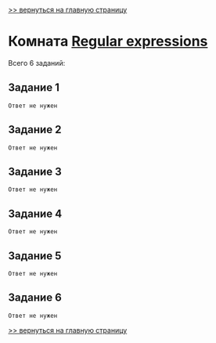 [>> вернуться на главную страницу](https://github.com/BEPb/tryhackme/blob/master/README.md)

# Комната [Regular expressions](https://tryhackme.com/r/room/catregex) 

Всего 6 заданий:
## Задание 1

```commandline
Ответ не нужен
```

## Задание 2

```commandline
Ответ не нужен
```

## Задание 3

```commandline
Ответ не нужен
```

## Задание 4

```commandline
Ответ не нужен
```

## Задание 5

```commandline
Ответ не нужен
```
## Задание 6

```commandline
Ответ не нужен
```
[>> вернуться на главную страницу](https://github.com/BEPb/tryhackme/blob/master/README.md)